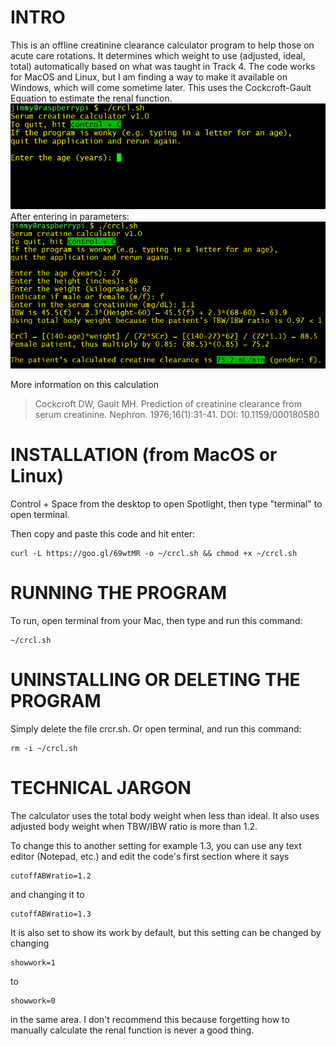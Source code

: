 # INTRO
This is an offline creatinine clearance calculator program to help those on acute care rotations. It determines which weight to use (adjusted, ideal, total) automatically based on what was taught in Track 4.
The code works for MacOS and Linux, but I am finding a way to make it available on Windows, which will come sometime later. This uses the Cockcroft-Gault Equation to estimate the renal function.
![(Program when ran](img/run.png)
After entering in parameters:
![After entering in parameters](img/result.PNG)

More information on this calculation
> Cockcroft DW, Gault MH. Prediction of creatinine clearance from serum creatinine. Nephron. 1976;16(1):31-41.
> DOI: 10.1159/000180580

# INSTALLATION (from MacOS or Linux)

Control + Space from the desktop to open Spotlight, then type "terminal" to open terminal.

Then copy and paste this code and hit enter:
```
curl -L https://goo.gl/69wtMR -o ~/crcl.sh && chmod +x ~/crcl.sh
```


# RUNNING THE PROGRAM
To run, open terminal from your Mac, then type and run this command: 
```
~/crcl.sh
```

# UNINSTALLING OR DELETING THE PROGRAM
Simply delete the file crcr.sh. Or open terminal, and run this command:
```
rm -i ~/crcl.sh
```


# TECHNICAL JARGON
The calculator uses the total body weight when less than ideal. It also uses adjusted body weight when TBW/IBW ratio is more than 1.2.

To change this to another setting for example 1.3, you can use any text editor (Notepad, etc.) and edit the code's first section where it says
```
cutoffABWratio=1.2
```
and changing it to 
```
cutoffABWratio=1.3
```


It is also set to show its work by default, but this setting can be changed by changing 
```
showwork=1
```
to
```
showwork=0
```
in the same area. I don't recommend this because forgetting how to manually calculate the renal function is never a good thing.



